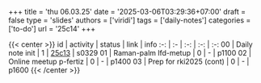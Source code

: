 +++
title = 'thu 06.03.25'
date = '2025-03-06T03:29:36+07:00'
draft = false
type = 'slides'
authors = ['viridi']
tags = ['daily-notes']
categories = ['to-do']
url = '25c14'
+++

{{< center >}}
id | activity | status | link | info
:-: | :- | :-: | :-: | :-:
00 | Daily note init         | 1 | [25c13](/notes/25c13) | s0329
01 | Raman-palm lfd-metup    | 0 | - | p1100
02 | Online meetup p-fertiz  | 0 | - | p1400
03 | Prep for rki2025 (cont) | 0 | - | p1600
{{< /center >}}
